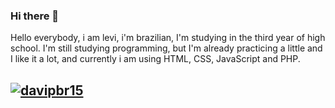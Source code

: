 ### Hi there 👋

Hello everybody, i am levi, i'm brazilian, I'm studying in the third year of high school. I'm still studying programming, but I'm already practicing a little and I like it a lot, and currently i am using HTML, CSS, JavaScript and PHP.

<h2><a href="https://github.com/ryo-ma/github-profile-trophy"><img src="https://github-profile-trophy.vercel.app/?username=davipbr15&theme=monokai" alt="davipbr15" /></a></h2>


<!--
**levimaia09/levimaia09** is a ✨ _special_ ✨ repository because its `README.md` (this file) appears on your GitHub profile.

Here are some ideas to get you started:

- 🔭 I’m currently working on ...
- 🌱 I’m currently learning ...
- 👯 I’m looking to collaborate on ...
- 🤔 I’m looking for help with ...
- 💬 Ask me about ...
- 📫 How to reach me: ...
- 😄 Pronouns: ...
- ⚡ Fun fact: ...
-->

